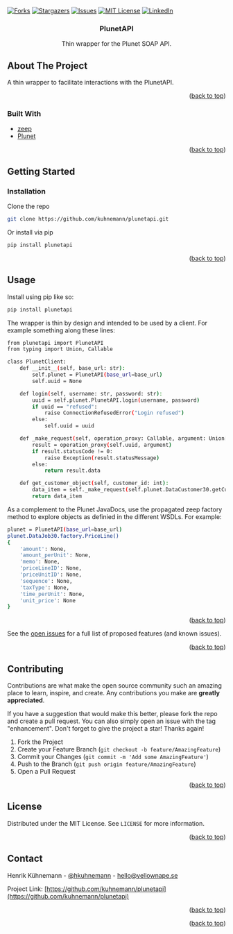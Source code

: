 <div id="top"></div>


<!-- PROJECT SHIELDS -->


[![Forks][forks-shield]][forks-url]
[![Stargazers][stars-shield]][stars-url]
[![Issues][issues-shield]][issues-url]
[![MIT License][license-shield]][license-url]
[![LinkedIn][linkedin-shield]][linkedin-url]



<!-- PROJECT LOGO -->


<h3 align="center">PlunetAPI</h3>

  <p align="center">
    Thin wrapper for the Plunet SOAP API.
    <br />


  </p>
</div>







<!-- ABOUT THE PROJECT -->

## About The Project

A thin wrapper to facilitate interactions with the PlunetAPI.

<p align="right">(<a href="#top">back to top</a>)</p>

### Built With

* [zeep](https://docs.python-zeep.org/en/master/)
* [Plunet](https://www.plunet.com/)

<p align="right">(<a href="#top">back to top</a>)</p>



<!-- GETTING STARTED -->

## Getting Started

### Installation

Clone the repo

   ```sh
   git clone https://github.com/kuhnemann/plunetapi.git
   ```

Or install via pip

   ```sh
   pip install plunetapi
   ```

<p align="right">(<a href="#top">back to top</a>)</p>



<!-- USAGE EXAMPLES -->

## Usage

Install using pip like so:

```sh
pip install plunetapi
```

The wrapper is thin by design and intended to be used by a client. For example something along these lines:

```sh
from plunetapi import PlunetAPI
from typing import Union, Callable

class PlunetClient:
    def __init__(self, base_url: str):
        self.plunet = PlunetAPI(base_url=base_url)
        self.uuid = None

    def login(self, username: str, password: str):
        uuid = self.plunet.PlunetAPI.login(username, password)
        if uuid == "refused":
            raise ConnectionRefusedError("Login refused")
        else:
            self.uuid = uuid

    def _make_request(self, operation_proxy: Callable, argument: Union[dict, str, int, list]):
        result = operation_proxy(self.uuid, argument)
        if result.statusCode != 0:
            raise Exception(result.statusMessage)
        else:
            return result.data

    def get_customer_object(self, customer_id: int):
        data_item = self._make_request(self.plunet.DataCustomer30.getCustomerObject, customer_id)
        return data_item

```

As a complement to the Plunet JavaDocs, use the propagated zeep factory method to explore objects as definied in the different WSDLs. For example:

```sh
plunet = PlunetAPI(base_url=base_url)
plunet.DataJob30.factory.PriceLine()
{
    'amount': None,
    'amount_perUnit': None,
    'memo': None,
    'priceLineID': None,
    'priceUnitID': None,
    'sequence': None,
    'taxType': None,
    'time_perUnit': None,
    'unit_price': None
}

```

<p align="right">(<a href="#top">back to top</a>)</p>




See the [open issues](https://github.com/kuhnemann/plunetapi/issues) for a full list of proposed features (and known
issues).

<p align="right">(<a href="#top">back to top</a>)</p>



<!-- CONTRIBUTING -->

## Contributing

Contributions are what make the open source community such an amazing place to learn, inspire, and create. Any
contributions you make are **greatly appreciated**.

If you have a suggestion that would make this better, please fork the repo and create a pull request. You can also
simply open an issue with the tag "enhancement". Don't forget to give the project a star! Thanks again!

1. Fork the Project
2. Create your Feature Branch (`git checkout -b feature/AmazingFeature`)
3. Commit your Changes (`git commit -m 'Add some AmazingFeature'`)
4. Push to the Branch (`git push origin feature/AmazingFeature`)
5. Open a Pull Request

<p align="right">(<a href="#top">back to top</a>)</p>



<!-- LICENSE -->

## License

Distributed under the MIT License. See `LICENSE` for more information.

<p align="right">(<a href="#top">back to top</a>)</p>



<!-- CONTACT -->

## Contact

Henrik Kühnemann - [@hkuhnemann](https://twitter.com/hkuhnemann) - [hello@yellownape.se](mailto:hello@yellownape.se)

Project Link: [https://github.com/kuhnemann/plunetapi](https://github.com/kuhnemann/plunetapi)

<p align="right">(<a href="#top">back to top</a>)</p>



<p align="right">(<a href="#top">back to top</a>)</p>



<!-- MARKDOWN LINKS & IMAGES -->
<!-- https://www.markdownguide.org/basic-syntax/#reference-style-links -->

[contributors-shield]: https://img.shields.io/github/contributors/kuhnemann/plunetapi.svg?style=for-the-badge

[contributors-url]: https://github.com/kuhnemann/plunetapi/graphs/contributors

[forks-shield]: https://img.shields.io/github/forks/kuhnemann/plunetapi.svg?style=for-the-badge

[forks-url]: https://github.com/kuhnemann/plunetapi/network/members

[stars-shield]: https://img.shields.io/github/stars/kuhnemann/plunetapi.svg?style=for-the-badge

[stars-url]: https://github.com/kuhnemann/plunetapi/stargazers

[issues-shield]: https://img.shields.io/github/issues/kuhnemann/plunetapi.svg?style=for-the-badge

[issues-url]: https://github.com/kuhnemann/plunetapi/issues

[license-shield]: https://img.shields.io/github/license/kuhnemann/plunetapi.svg?style=for-the-badge

[license-url]: https://github.com/kuhnemann/plunetapi/blob/main/LICENCE

[linkedin-shield]: https://img.shields.io/badge/-LinkedIn-black.svg?style=for-the-badge&logo=linkedin&colorB=555

[linkedin-url]: https://linkedin.com/in/henrik-kuhnemann

[product-screenshot]: images/screenshot.png